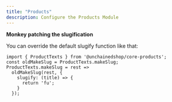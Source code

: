 ```yaml
---
title: "Products"
description: Configure the Products Module
---
```


**Monkey patching the slugification**

You can override the default slugify function like that:

```
import { ProductTexts } from '@unchainedshop/core-products';
const oldMakeSlug = ProductTexts.makeSlug;
ProductTexts.makeSlug = rest =>
  oldMakeSlug(rest, {
    slugify: (title) => {
      return 'fu';
    }
  });
```
